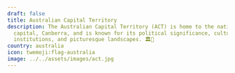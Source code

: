 ```yaml
---
draft: false
title: Australian Capital Territory
description: The Australian Capital Territory (ACT) is home to the nation's
  capital, Canberra, and is known for its political significance, cultural
  institutions, and picturesque landscapes. 🏛️🌳
country: australia
icon: twemoji:flag-australia
image: ../../assets/images/act.jpg
---
```

